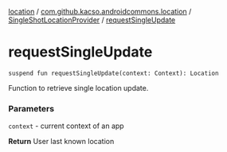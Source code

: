 [location](../../index.md) / [com.github.kacso.androidcommons.location](../index.md) / [SingleShotLocationProvider](index.md) / [requestSingleUpdate](./request-single-update.md)

# requestSingleUpdate

`suspend fun requestSingleUpdate(context: Context): Location`

Function to retrieve single location update.

### Parameters

`context` - current context of an app

**Return**
User last known location

